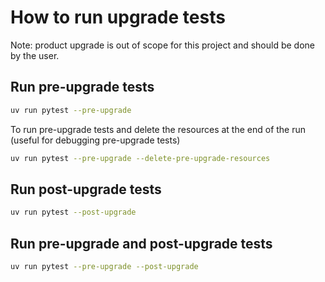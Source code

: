 How to run upgrade tests
==========================

Note: product upgrade is out of scope for this project and should be done by the user.

## Run pre-upgrade tests

```bash
uv run pytest --pre-upgrade

```

To run pre-upgrade tests and delete the resources at the end of the run (useful for debugging pre-upgrade tests)

```bash
uv run pytest --pre-upgrade --delete-pre-upgrade-resources
```

## Run post-upgrade tests

```bash
uv run pytest --post-upgrade
```


## Run pre-upgrade and post-upgrade tests

```bash
uv run pytest --pre-upgrade --post-upgrade
```
